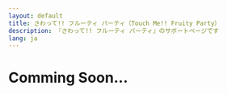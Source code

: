 ```yaml
---
layout: default
title: さわって!! フルーティ パーティ（Touch Me!! Fruity Party）
description: 『さわって!! フルーティ パーティ』のサポートページです
lang: ja
---
```


# **Comming Soon...**
